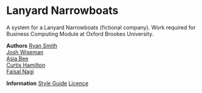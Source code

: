# Lanyard Narrowboats
A system for a Lanyard Narrowboats (fictional company). Work required for Business Computing Module at Oxford Brookes University.

**Authors**
[Ryan Smith](github.com/ryansmith94)   
[Josh Wiseman]()   
[Asia Bee]()   
[Curtis Hamilton]()   
[Faisal Nagi]()   

**Information**
[Style Guide](https://github.com/ryansmith94/LanyardNarrowboats/blob/master/STYLE.md)
[Licence](https://github.com/ryansmith94/LanyardNarrowboats/blob/master/LICENCE)